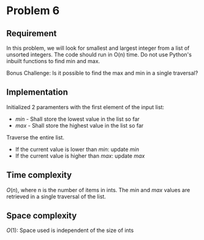 # Problem 6

## Requirement

In this problem, we will look for smallest and largest integer from a list of unsorted integers. The code should run in O(n) time. Do not use Python's inbuilt functions to find min and max.

Bonus Challenge: Is it possible to find the max and min in a single traversal?

## Implementation

Initialized 2 paramenters with the first element of the input list:

- $min$ - Shall store the lowest value in the list so far
- $max$ - Shall store the highest value in the list so far

Traverse the entire list. 
- If the current value is lower than $min$: update $min$
- If the current value is higher than $max$: update $max$

## Time complexity

$O(n)$, where n is the number of items in ints.
The $min$ and $max$ values are retrieved in a single traversal of the list.

## Space complexity

$O(1)$: Space used is independent of the size of ints
